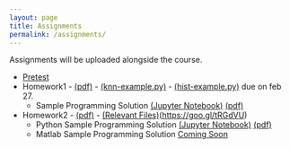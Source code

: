 ```yaml
---
layout: page
title: Assignments
permalink: /assignments/
---
```

Assignments will be uploaded alongside the course. 

- [Pretest](https://goo.gl/yBam9L)
- Homework1  - [(pdf)](https://goo.gl/GbWpGa) - [(knn-example.py)](https://goo.gl/42XHZd) - [(hist-example.py)](https://goo.gl/MCAi5x) due on feb 27.
   - Sample Programming Solution [(Jupyter Notebook)](https://goo.gl/wG1cvA) [(pdf)](https://goo.gl/8Z4TXG)
- Homework2  - [(pdf)]() - [(Relevant Files)](https://goo.gl/9t78zo)(https://goo.gl/tRGdVU)
   - Python Sample Programming Solution [(Jupyter Notebook)](https://goo.gl/wG1cvA) [(pdf)](https://goo.gl/8Z4TXG)
   - Matlab Sample Programming Solution [Coming Soon]()